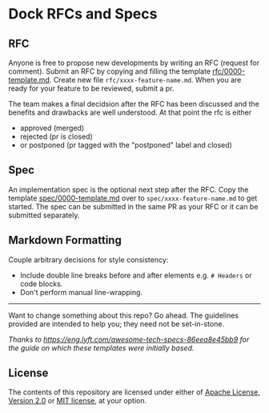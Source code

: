 # Dock RFCs and Specs

## RFC

Anyone is free to propose new developments by writing an RFC (request for comment). Submit an RFC by copying and filling the template [rfc/0000-template.md](./rfc/0000-template.md). Create new file `rfc/xxxx-feature-name.md`. When you are ready for your feature to be reviewed, submit a pr.

The team makes a final decidsion after the RFC has been discussed and the benefits and drawbacks are well understood. At that point the rfc is either
- approved (merged)
- rejected (pr is closed)
- or postponed (pr tagged with the "postponed" label and closed)

## Spec

An implementation spec is the optional next step after the RFC. Copy the template [spec/0000-template.md](./spec/0000-template.md) over to `spec/xxxx-feature-name.md` to get started. The spec can be submitted in the same PR as your RFC or it can be submitted separately.

## Markdown Formatting

Couple arbitrary decisions for style consistency:

- Include double line breaks before and after elements e.g. `# Headers` or code blocks.
- Don't perform manual line-wrapping.

---

Want to change something about this repo? Go ahead. The guidelines provided are intended to help you; they need not be set-in-stone.

*Thanks to https://eng.lyft.com/awesome-tech-specs-86eea8e45bb9 for the guide on which these templates were initially based.*

## License

The contents of this repository are licensed under either of [Apache License, Version 2.0](LICENSE-APACHE) or [MIT license](LICENSE-MIT), at your option.
